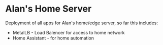 # Alan's Home Server
Deployment of all apps for Alan's home/edge server, so far this includes:
* MetalLB - Load Balencer for access to home network
* Home Assistant - for home automation

